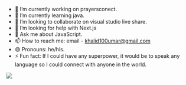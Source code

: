 - 🔭 I’m currently working on prayersconect.
- 🌱 I’m currently learning java.
- 👯 I’m looking to collaborate on visual studio live share.
- 🤔 I’m looking for help with Next.js
- 💬 Ask me about JavaScript.
- 📫 How to reach me: email - khalid100umar@gmail.com
- 😄 Pronouns: he/his.
- ⚡ Fun fact: If I could have any superpower, it would be to speak any language so I could connect with anyone in the world.
<img src="https://github-readme-stats.vercel.app/api?username=khalidumar29&&show_icons=true&title_color=ffffff&icon_color=bb2acf&text_color=daf7dc&bg_color=151515">


